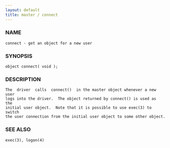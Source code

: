 ```yaml
---
layout: default
title: master / connect
---
```






### NAME
    connect - get an object for a new user


### SYNOPSIS
    object connect( void );


### DESCRIPTION
    The  driver  calls  connect()  in the master object whenever a new user
    logs into the driver.  The object returned by connect() is used as  the
    initial user object.  Note that it is possible to use exec(3) to switch
    the user connection from the initial user object to some other object.


### SEE ALSO
    exec(3), logon(4)



